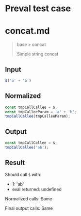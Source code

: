 # Preval test case

# concat.md

> base > concat
>
> Simple string concat

## Input

`````js filename=intro
$('a' + 'b')
`````

## Normalized

`````js filename=intro
const tmpCallCallee = $;
const tmpCalleeParam = 'a' + 'b';
tmpCallCallee(tmpCalleeParam);
`````

## Output

`````js filename=intro
const tmpCallCallee = $;
tmpCallCallee('ab');
`````

## Result

Should call `$` with:
 - 1: 'ab'
 - eval returned: undefined

Normalized calls: Same

Final output calls: Same
